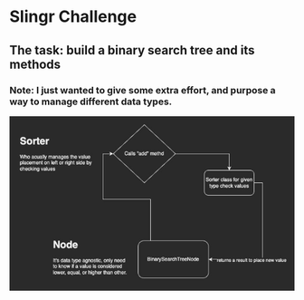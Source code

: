 # Slingr Challenge

## The task: build a binary search tree and its methods

### Note: I just wanted to give some extra effort, and purpose a way to manage different data types.


![Alt text](bst_diagram.jpg?raw=true "Title")
